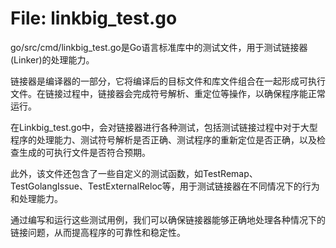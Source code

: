# File: linkbig_test.go

go/src/cmd/linkbig_test.go是Go语言标准库中的测试文件，用于测试链接器(Linker)的处理能力。

链接器是编译器的一部分，它将编译后的目标文件和库文件组合在一起形成可执行文件。在链接过程中，链接器会完成符号解析、重定位等操作，以确保程序能正常运行。

在Linkbig_test.go中，会对链接器进行各种测试，包括测试链接过程中对于大型程序的处理能力、测试符号解析是否正确、测试程序的重新定位是否正确，以及检查生成的可执行文件是否符合预期。

此外，该文件还包含了一些自定义的测试函数，如TestRemap、TestGolangIssue、TestExternalReloc等，用于测试链接器在不同情况下的行为和处理能力。

通过编写和运行这些测试用例，我们可以确保链接器能够正确地处理各种情况下的链接问题，从而提高程序的可靠性和稳定性。

